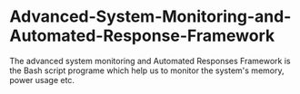 # Advanced-System-Monitoring-and-Automated-Response-Framework

The advanced system monitoring and Automated Responses Framework is the Bash script programe
which help us to monitor the system's memory, power usage etc.
